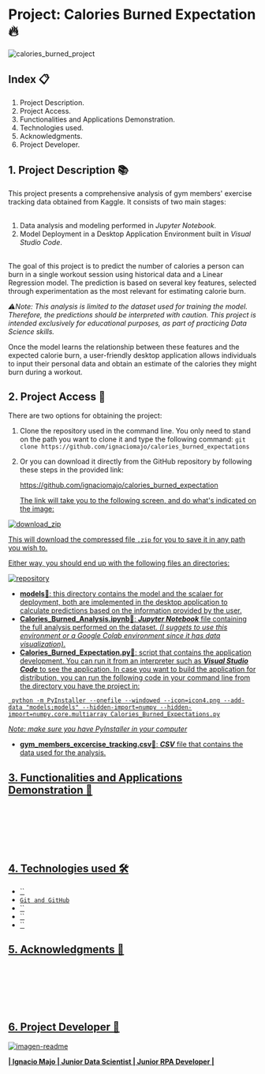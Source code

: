 # Project: Calories Burned Expectation 🔥

![calories_burned_project](https://github.com/user-attachments/assets/b276b254-b258-467f-8b58-6a57337d906f)


## Index 📋

1. Project Description.
2. Project Access.
3. Functionalities and Applications Demonstration.
4. Technologies used.
5. Acknowledgments.
6. Project Developer.

## 1. Project Description 📚

This project presents a comprehensive analysis of gym members' exercise tracking data obtained from Kaggle. It consists of two main stages:<br><br>

1. Data analysis and modeling performed in *Jupyter Notebook*.<br>
2. Model Deployment in a Desktop Application Environment built in *Visual Studio Code*.<br><br>

The goal of this project is to predict the number of calories a person can burn in a single workout session using historical data and a Linear Regression model. 
The prediction is based on several key features, selected through experimentation as the most relevant for estimating calorie burn.

*⚠️Note: This analysis is limited to the dataset used for training the model. Therefore, the predictions should be interpreted with caution.
This project is intended exclusively for educational purposes, as part of practicing Data Science skills.*

Once the model learns the relationship between these features and the expected calorie burn, a user-friendly desktop application allows individuals to input their personal data 
and obtain an estimate of the calories they might burn during a workout.


## 2. Project Access 📂

There are two options for obtaining the project:

1. Clone the repository used in the command line. You only need to stand on the path you want to clone it and type the following command:
   `git clone https://github.com/ignaciomajo/calories_burned_expectations`

2. Or you can download it directly from the GitHub repository by following these steps in the provided link:
   <p><a href="https://github.com/ignaciomajo/calories_burned_expectation">https://github.com/ignaciomajo/calories_burned_expectation</p>

   The link will take you to the following screen, and do what's indicated on the image:

![download_zip](https://github.com/user-attachments/assets/5fa0c947-9e42-42e7-9552-16f13bcaa3e9)
   
This will download the compressed file `.zip` for you to save it in any path you wish to.

Either way, you should end up with the following files an directories:

![repository](https://github.com/user-attachments/assets/32e744b5-aea2-4a19-81e9-394fcdc3ab97)

* **models**📁: this directory contains the model and the scalaer for deployment, both are implemented in the desktop application to calculate predictions based on the information provided by the user.
* **Calories_Burned_Analysis.ipynb**📄: ***Jupyter Notebook*** file containing the full analysis performed on the dataset. *(I suggets to use this environment or a Google Colab
  environment since it has data visualization)*.
* **Calories_Burned_Expectation.py**📄: script that contains the application development. You can run it from an interpreter such as ***Visual Studio Code*** to see the application. In case you want to build the application for distribution, you can run the following code in your command line from the directory you have the project in:<br>

` python -m PyInstaller --onefile --windowed --icon=icon4.png --add-data "models;models" --hidden-import=numpy --hidden-import=numpy.core.multiarray Calories_Burned_Expectations.py`

*Note: make sure you have PyInstaller in your computer*

* **gym_members_excercise_tracking.csv**📄: ***CSV*** file that contains the data used for the analysis.

## 3. Functionalities and Applications Demonstration 📝

<br><br><br><br><br>

## 4. Technologies used 🛠️

* ``
* `Git and GitHub`
* ``
* ``
* ``

## 5. Acknowledgments 🤝

<br><br><br><br><br>

## 6. Project Developer 👷

![imagen-readme](https://github.com/user-attachments/assets/133bc743-0424-4120-a7a6-7245d2f28f8c)

**| Ignacio Majo | Junior Data Scientist | Junior RPA Developer |**
